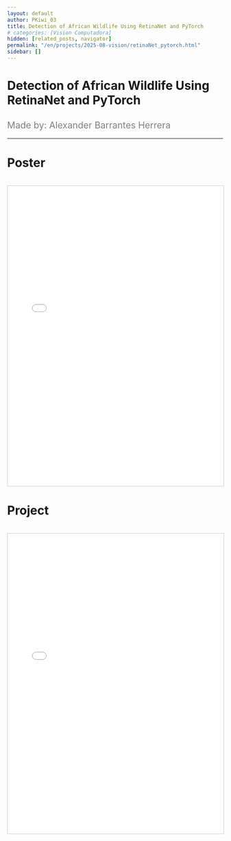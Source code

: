 ```yaml
---
layout: default
author: PKiwi_03
title: Detection of African Wildlife Using RetinaNet and PyTorch
# categories: [Vision Computadora]
hidden: [related_posts, navigator]
permalink: "/en/projects/2025-08-vision/retinaNet_pytorch.html"
sidebar: []
---
```


# Detection of African Wildlife Using RetinaNet and PyTorch

<h2 style="color: gray; font-weight: normal;">
Made by: Alexander Barrantes Herrera
</h2>

---

# Poster
<br>

<iframe 
    src="/assets/html/2025-08-vision/ok/alexander_barrantes_poster.pdf" 
    width="100%" 
    height="700" 
    style="border: 1px solid #ccc;"
></iframe>

# Project
<br>

<iframe 
    src="/assets/html/2025-08-vision/ok/alexander_barrantes.html" 
    width="100%" 
    height="700" 
    style="border: 1px solid #ccc;"
></iframe>
